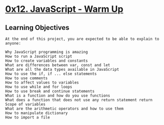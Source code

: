 # [0x12. JavaScript - Warm Up]()

## Learning Objectives

	At the end of this project, you are expected to be able to explain to anyone:

	Why JavaScript programming is amazing
	How to run a JavaScript script
	How to create variables and constants
	What are differences between var, const and let
	What are all the data types available in JavaScript
	How to use the if, if ... else statements
	How to use comments
	How to affect values to variables
	How to use while and for loops
	How to use break and continue statements
	What is a function and how do you use functions
	What does a function that does not use any return statement return
	Scope of variables
	What are the arithmetic operators and how to use them
	How to manipulate dictionary
	How to import a file


